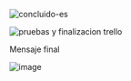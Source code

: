 ![concluido-es](https://github.com/Hack-Gamer001/Challengue-Encriptador/assets/119648000/18f6d3a2-4948-4ba8-9c8d-a3c068390439)


![pruebas y finalizacion trello](https://github.com/Hack-Gamer001/Challengue-Encriptador/assets/119648000/f04c13b9-737f-4939-bfa3-260a38acfee4)


Mensaje final

![image](https://github.com/Hack-Gamer001/Challengue-Encriptador/assets/119648000/698556e6-bcf1-426c-b052-a2b8e9d1d795)
